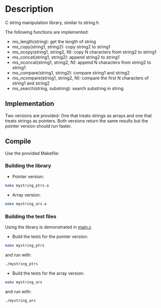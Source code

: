 # Description

C string manipulation library, similar to string.h

The following functions are implemented:

* ms_length(string): get the length of string
* ms_copy(string1, string2): copy string2 to string1
* ms_ncopy(string1, string2, N): copy N characters from string2 to string1
* ms_concat(string1, string2): append string2 to string1
* ms_nconcat(string1, string2, N): append N characters from string2 to string1
* ms_compare(string1, string2): compare string1 and string2
* ms_ncompare(string1, string2, N): compare the first N characters of string1 and string2
* ms_search(string, substring): search substring in string

## Implementation

Two versions are provided: One that treats strings as arrays and one
that treats strings as pointers. Both versions return the same results but the pointer
version should run faster.

## Compile

Use the provided Makefile:

### Building the library

* Pointer version:

```bash
make mystring_ptrs.o
```

* Array version:

```bash
make mystring_ars.o
```

### Building the test files

Using the library is demonstrated in [main.c](main.c)

* Build the tests for the pointer version:

```bash
make mystring_ptrs
```

and run with:

```bash
./mystring_ptrs
```

* Build the tests for the array version:

```bash
make mystring_ars
```

and run with:

```bash
./mystring_ars
```
